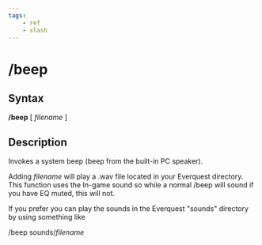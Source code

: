 ```yaml
---
tags:
    - ref
    - slash
---
```

# /beep

## Syntax

**/beep** [ _filename_ ]

## Description

Invokes a system beep (beep from the built-in PC speaker).

Adding _filename_ will play a .wav file located in your Everquest directory. This function uses the In-game sound so while a normal /beep will sound if you have EQ muted, this will not.

If you prefer you can play the sounds in the Everquest "sounds" directory by using something like

/beep sounds/_filename_

